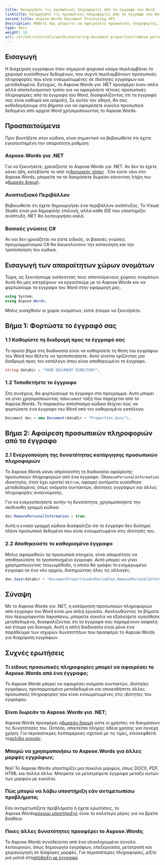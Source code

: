```yaml
---
title: Καταργήστε τις προσωπικές πληροφορίες από τα έγγραφα του Word
linktitle: Καταργήστε τις προσωπικές πληροφορίες από τα έγγραφα του Word
second_title: Aspose.Words Document Processing API
description: Μάθετε πώς μπορείτε να αφαιρέσετε προσωπικές πληροφορίες, συμπεριλαμβανομένων μεταδεδομένων και στοιχείων συντάκτη, από τα έγγραφα του Word χρησιμοποιώντας το Aspose.Words για .NET.
type: docs
weight: 10
url: /el/net/tutorials/words/mastering-document-properties/remove-personal-information-word-document/
---
```

## Εισαγωγή

Η διαχείριση εγγράφων στον σημερινό ψηφιακό κόσμο περιλαμβάνει το χειρισμό ευαίσθητων δεδομένων, που συχνά περιλαμβάνουν προσωπικές πληροφορίες που είναι ενσωματωμένες σε ιδιότητες εγγράφων και μεταδεδομένα. Ευτυχώς, το Aspose.Words για .NET προσφέρει έναν απλό αλλά αποτελεσματικό τρόπο για να αφαιρέσετε τέτοιες προσωπικές πληροφορίες από τα έγγραφα του Word, διασφαλίζοντας ότι τα έγγραφά σας είναι καθαρά και ασφαλή. Σε αυτόν τον οδηγό, θα σας καθοδηγήσουμε στα βήματα για να αφαιρέσετε εύκολα προσωπικά δεδομένα από αρχεία Word χρησιμοποιώντας το Aspose.Words.

## Προαπαιτούμενα

Πριν βουτήξετε στον κώδικα, είναι σημαντικό να βεβαιωθείτε ότι έχετε εγκατεστημένη την απαραίτητη ρύθμιση:

### Aspose.Words για .NET

Για να ξεκινήσετε, χρειάζεστε το Aspose.Words για .NET. Αν δεν το έχετε κάνει ήδη, κατεβάστε το από το[δικτυακός τόπος](https://releases.aspose.com/words/net/) . Εάν είστε νέοι στο Aspose.Words, μπορείτε να το δοκιμάσετε δωρεάν κάνοντας λήψη του a[δωρεάν δοκιμή](https://releases.aspose.com/).

### Αναπτυξιακό Περιβάλλον

Βεβαιωθείτε ότι έχετε δημιουργήσει ένα περιβάλλον ανάπτυξης. Το Visual Studio είναι μια δημοφιλής επιλογή, αλλά κάθε IDE που υποστηρίζει ανάπτυξη .NET θα λειτουργήσει καλά.

### Βασικές γνώσεις C#

Αν και δεν χρειάζεται να είστε ειδικός, οι βασικές γνώσεις προγραμματισμού C# θα διευκολύνουν την κατανόηση και την τροποποίηση του κώδικα.

## Εισαγωγή των απαραίτητων χώρων ονομάτων

Τώρα, ας ξεκινήσουμε εισάγοντας τους απαιτούμενους χώρους ονομάτων. Αυτά θα μας επιτρέψουν να εργαστούμε με το Aspose.Words και να φορτώσουμε τα έγγραφα του Word στην εφαρμογή μας.

```csharp
using System;
using Aspose.Words;
```

Μόλις εισαχθούν οι χώροι ονομάτων, είστε έτοιμοι να ξεκινήσετε.

## Βήμα 1: Φορτώστε το έγγραφό σας

### 1.1 Καθορίστε τη διαδρομή προς το έγγραφό σας

Το πρώτο βήμα στη διαδικασία είναι να καθορίσετε τη θέση του εγγράφου του Word που θέλετε να τροποποιήσετε. Αυτό γίνεται ορίζοντας μια διαδρομή προς τον κατάλογο όπου είναι αποθηκευμένο το έγγραφο.

```csharp
string dataDir = "YOUR DOCUMENT DIRECTORY";
```

### 1.2 Τοποθετήστε το έγγραφο

Στη συνέχεια, θα φορτώσουμε το έγγραφο στο πρόγραμμα. Αυτό μπορεί να γίνει χρησιμοποιώντας το`Document` τάξη που παρέχεται από το Aspose.Words. Το παρακάτω απόσπασμα κώδικα δείχνει πώς να φορτώσετε ένα έγγραφο του Word από τον καθορισμένο κατάλογο.

```csharp
Document doc = new Document(dataDir + "Properties.docx");
```

## Βήμα 2: Αφαίρεση προσωπικών πληροφοριών από το έγγραφο

### 2.1 Ενεργοποίηση της δυνατότητας κατάργησης προσωπικών πληροφοριών

 Το Aspose.Words κάνει απρόσκοπτη τη διαδικασία αφαίρεσης προσωπικών πληροφοριών από ένα έγγραφο. Ο`RemovePersonalInformation` ιδιοκτησία, όταν έχει οριστεί σε`true`, αφαιρεί αυτόματα ευαίσθητα μεταδεδομένα, όπως ονόματα συντακτών, ιδιότητες εγγράφων και άλλες πληροφορίες αναγνώρισης.

Για να ενεργοποιήσετε αυτήν τη δυνατότητα, χρησιμοποιήστε την ακόλουθη γραμμή κώδικα:

```csharp
doc.RemovePersonalInformation = true;
```

Αυτή η ενιαία γραμμή κώδικα διασφαλίζει ότι το έγγραφο δεν διατηρεί πλέον προσωπικά δεδομένα που είναι ενσωματωμένα στις ιδιότητές του.

### 2.2 Αποθηκεύστε το καθαρισμένο έγγραφο

 Μόλις αφαιρεθούν τα προσωπικά στοιχεία, είναι απαραίτητο να αποθηκεύσετε το τροποποιημένο έγγραφο. Αυτό μπορεί να γίνει χρησιμοποιώντας το`Save`μέθοδο, η οποία θα γράψει το ενημερωμένο έγγραφο σε ένα νέο αρχείο, διατηρώντας όλες τις αλλαγές.

```csharp
doc.Save(dataDir + "DocumentPropertiesAndVariables.RemovePersonalInformation.docx");
```

## Σύναψη

Με το Aspose.Words για .NET, η κατάργηση προσωπικών πληροφοριών από έγγραφα του Word είναι μια απλή εργασία. Ακολουθώντας τα βήματα που περιγράφονται παραπάνω, μπορείτε εύκολα να εξαλείψετε ευαίσθητα μεταδεδομένα, διασφαλίζοντας ότι τα έγγραφά σας παραμένουν ασφαλή και έτοιμα για διανομή. Αυτή η απλή διαδικασία είναι μόνο ένα παράδειγμα των ισχυρών δυνατοτήτων που προσφέρει το Aspose.Words για διαχείριση εγγράφων.

## Συχνές ερωτήσεις

### Τι είδους προσωπικές πληροφορίες μπορεί να αφαιρέσει το Aspose.Words από ένα έγγραφο;

Το Aspose.Words μπορεί να αφαιρέσει ονόματα συντακτών, ιδιότητες εγγράφων, προσαρμοσμένα μεταδεδομένα και οποιεσδήποτε άλλες προσωπικές πληροφορίες που είναι ενσωματωμένες στις ιδιότητες του εγγράφου.

### Είναι δωρεάν το Aspose.Words για .NET;

 Aspose.Words προσφέρει α[δωρεάν δοκιμή](https://releases.aspose.com/) ώστε οι χρήστες να δοκιμάσουν τις δυνατότητές του. Ωστόσο, απαιτείται πλήρης άδεια χρήσης για συνεχή χρήση. Για περισσότερες λεπτομέρειες σχετικά με τις τιμές, επισκεφθείτε το[σελίδα αγοράς](https://purchase.aspose.com/buy).

### Μπορώ να χρησιμοποιήσω το Aspose.Words για άλλες μορφές εγγράφων;

Ναί! Το Aspose.Words υποστηρίζει μια ποικιλία μορφών, όπως DOCX, PDF, HTML και πολλά άλλα. Μπορείτε να μετατρέψετε έγγραφα μεταξύ αυτών των μορφών με ευκολία.

### Πώς μπορώ να λάβω υποστήριξη εάν αντιμετωπίσω προβλήματα;

 Εάν αντιμετωπίζετε προβλήματα ή έχετε ερωτήσεις, το Aspose.Words[φόρουμ υποστήριξης](https://forum.aspose.com/c/words/8) είναι το καλύτερο μέρος για να βρείτε βοήθεια.

### Ποιες άλλες δυνατότητες προσφέρει το Aspose.Words;

 Το Aspose.Words συνοδεύεται από ένα ολοκληρωμένο σύνολο λειτουργιών, όπως δημιουργία εγγράφων, επεξεργασία, μετατροπή και χειραγώγηση σε διάφορες μορφές. Για περισσότερες πληροφορίες, ρίξτε μια ματιά στο[απόδειξη με έγγραφα](https://reference.aspose.com/words/net/).